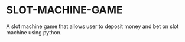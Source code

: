 # SLOT-MACHINE-GAME
A slot machine game that allows user to deposit money and bet on slot machine using python.
